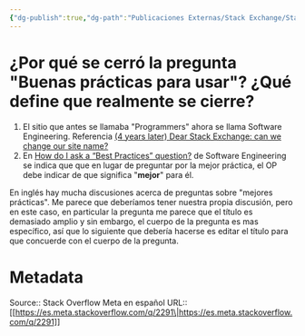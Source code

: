 ```yaml
---
{"dg-publish":true,"dg-path":"Publicaciones Externas/Stack Exchange/Stack Overflow en español/Stack Overflow en español Meta/es.meta.stackoverflow.com-2291.md","permalink":"/publicaciones-externas/stack-exchange/stack-overflow-en-espanol/stack-overflow-en-espanol-meta/es-meta-stackoverflow-com-2291/","title":"¿Por qué se cerró la pregunta \"Buenas prácticas para usar\"? ¿Qué define que realmente se cierre?","hide":true,"noteIcon":"\"0\"","created":"2024-04-03T12:49:10.763-06:00","updated":"2024-04-05T16:44:01.624-06:00"}
---
```


# ¿Por qué se cerró la pregunta "Buenas prácticas para usar"? ¿Qué define que realmente se cierre?

1. El sitio que antes se llamaba "Programmers" ahora se llama Software Engineering. Referencia [(4 years later) Dear Stack Exchange: can we change our site name?](https://softwareengineering.meta.stackexchange.com/q/7935/233431)
2. En [How do I ask a “Best Practices” question?](https://softwareengineering.meta.stackexchange.com/q/8221/233431) de Software Engineering se indica que que en lugar de preguntar por la mejor práctica, el OP debe indicar de que significa "**mejor**" para él.

En inglés hay mucha discusiones acerca de preguntas sobre "mejores prácticas". Me parece que deberíamos tener nuestra propia discusión, pero en este caso, en particular la pregunta me parece que el título es demasiado amplio y sin embargo, el cuerpo de la pregunta es mas específico, así que lo siguiente que debería hacerse es editar el título para que concuerde con el cuerpo de la pregunta.

# Metadata
Source:: Stack Overflow Meta en español
URL:: [[https://es.meta.stackoverflow.com/q/2291\|https://es.meta.stackoverflow.com/q/2291]]

